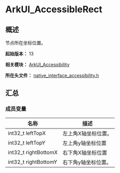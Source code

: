 # ArkUI_AccessibleRect

## 概述

节点所在坐标位置。

**起始版本：** 13

**相关模块：** [ArkUI_Accessibility](capi-arkui-accessibility.md)

**所在头文件：** [native_interface_accessibility.h](capi-native-interface-accessibility-h.md)

## 汇总

### 成员变量

| 名称 | 描述 |
| -- | -- |
| int32_t leftTopX | 左上角X轴坐标位置。 |
| int32_t leftTopY | 左上角y轴坐标位置 |
| int32_t rightBottomX | 右下角X轴坐标位置 |
| int32_t rightBottomY | 右下角y轴坐标位置。 |


